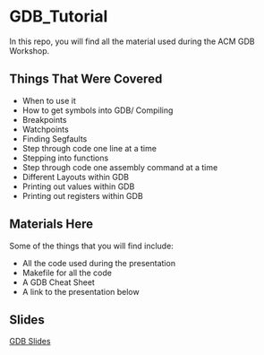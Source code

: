 # GDB_Tutorial
In this repo, you will find all the material used during the ACM GDB Workshop.

## Things That Were Covered  
- When to use it  
- How to get symbols into GDB/ Compiling
- Breakpoints 
- Watchpoints
- Finding Segfaults  
- Step through code one line at a time 
- Stepping into functions  
- Step through code one assembly command at a time  
- Different Layouts within GDB  
- Printing out values within GDB  
- Printing out registers within GDB  

## Materials Here 
Some of the things that you will find include:
- All the code used during the presentation
- Makefile for all the code
- A GDB Cheat Sheet 
- A link to the presentation below

## Slides
[GDB Slides](http://slides.com/jestrada/gdb-worksop)

